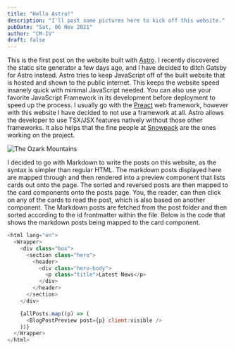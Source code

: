 ```yaml
---
title: "Hello Astro!"
description: "I'll post some pictures here to kick off this website."
pubDate: "Sat, 06 Nov 2021"
author: "CM-IV"
draft: false
---
```


This is the first post on the website built with [Astro](https://astro.build). I recently discovered the static site generator a few days ago, and I have decided to ditch Gatsby for Astro instead. Astro tries to keep JavaScript off of the built website that is hosted and shown to the public internet. This keeps the website speed insanely quick with minimal JavaScript needed. You can also use your favorite JavaScript Framework in its development before deployment to speed up the process. I usually go with the [Preact](https://preactjs.com) web framework, however with this website I have decided to not use a framework at all.
Astro allows the developer to use TSX/JSX features natively without those other frameworks. It also helps that the fine people at [Snowpack](https://snowpack.dev) are the ones working on the project.

<img class="image"  src="https://ik.imagekit.io/xbkhabiqcy9/img/woods_7_1ezMKyk.webp?ik-sdk-version=javascript-1.4.3&updatedAt=1637081404066" width={860} height={392} alt="The Ozark Mountains" />

I decided to go with Markdown to write the posts on this website, as the syntax is simpler than regular HTML.
The markdown posts displayed here are mapped through and then rendered into a preview component that lists cards out onto the page.
The sorted and reversed posts are then mapped to the card components onto the posts page.
You, the reader, can then click on any of the cards to read the post, which is also based on another component. The Markdown posts are fetched
from the post folder and then sorted according to the id frontmatter within the file. Below is the code that shows the markdown posts being mapped to the card component.

```javascript
<html lang="en">
  <Wrapper>
    <div class="box">
      <section class="hero">
        <header>
          <div class="hero-body">
            <p class="title">Latest News</p>
          </div>
        </header>
      </section>
    </div>

    {allPosts.map((p) => (
      <BlogPostPreview post={p} client:visible />
    ))}
  </Wrapper>
</html>
```
